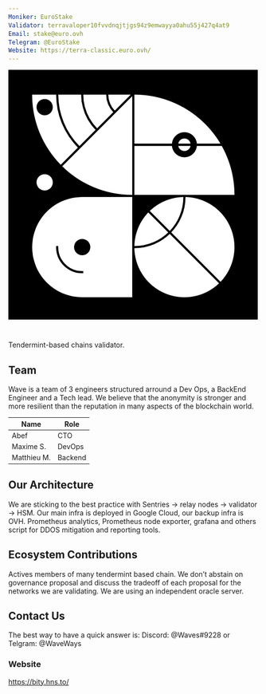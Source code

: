 ```yaml
---
Moniker: EuroStake
Validator: terravaloper10fvvdnqjtjgs94z9emwayya0ahu55j427q4at9
Email: stake@euro.ovh
Telegram: @EuroStake
Website: https://terra-classic.euro.ovh/
---
```


 ![wavelogo](wavelogo.png)

# <moniker> 
Tendermint-based chains validator.

## Team

Wave is a team of 3 engineers structured arround a Dev Ops, a BackEnd Engineer and a Tech lead. We believe that the anonymity is stronger and more resilient than the reputation in many aspects of the blockchain world.


| Name            | Role    | 
| --------------- | ------- | 
| Abef            | CTO     | 
| Maxime S.       | DevOps  | 
| Matthieu M.     | Backend | 

## Our Architecture

We are sticking to the best practice with Sentries → relay nodes → validator → HSM. Our main infra is deployed in Google Cloud, our backup infra is OVH.
Prometheus analytics, Prometheus node exporter, grafana and others script for DDOS mitigation and reporting tools.

## Ecosystem Contributions

Actives members of many tendermint based chain. We don’t abstain on governance proposal and discuss the tradeoff of each proposal for the networks we are validating. 
We are using an independent oracle server.

## Contact Us

The best way to have a quick answer is: Discord: @Waves#9228 or Telgram: @WaveWays

### Website

https://bity.hns.to/
